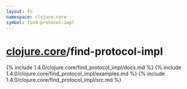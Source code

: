 ```yaml
---
layout: fn
namespace: clojure.core
symbol: find-protocol-impl
---
```


# [clojure.core](../)/find-protocol-impl

{% include 1.4.0/clojure.core/find_protocol_impl/docs.md %}
{% include 1.4.0/clojure.core/find_protocol_impl/examples.md %}
{% include 1.4.0/clojure.core/find_protocol_impl/src.md %}

